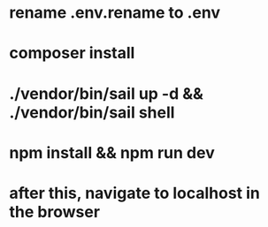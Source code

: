 # rename .env.rename to .env
# composer install
# ./vendor/bin/sail up -d && ./vendor/bin/sail shell 
# npm install && npm run dev
# after this, navigate to localhost in the browser
